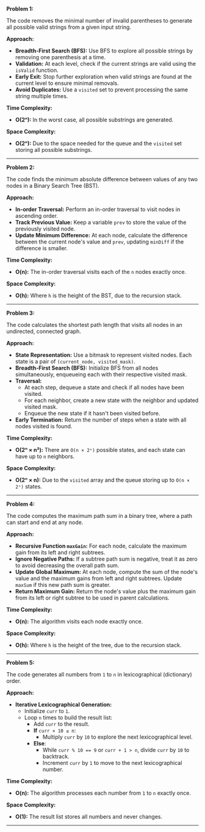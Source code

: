 **Problem 1:**

The code removes the minimal number of invalid parentheses to generate all possible valid strings from a given input string.

**Approach:**

- **Breadth-First Search (BFS):** Use BFS to explore all possible strings by removing one parenthesis at a time.
- **Validation:** At each level, check if the current strings are valid using the `isValid` function.
- **Early Exit:** Stop further exploration when valid strings are found at the current level to ensure minimal removals.
- **Avoid Duplicates:** Use a `visited` set to prevent processing the same string multiple times.

**Time Complexity:**

- **O(2ⁿ):** In the worst case, all possible substrings are generated.

**Space Complexity:**

- **O(2ⁿ):** Due to the space needed for the queue and the `visited` set storing all possible substrings.

---

**Problem 2:**

The code finds the minimum absolute difference between values of any two nodes in a Binary Search Tree (BST).

**Approach:**

- **In-order Traversal:** Perform an in-order traversal to visit nodes in ascending order.
- **Track Previous Value:** Keep a variable `prev` to store the value of the previously visited node.
- **Update Minimum Difference:** At each node, calculate the difference between the current node's value and `prev`, updating `minDiff` if the difference is smaller.

**Time Complexity:**

- **O(n):** The in-order traversal visits each of the `n` nodes exactly once.

**Space Complexity:**

- **O(h):** Where `h` is the height of the BST, due to the recursion stack.

---

**Problem 3:**

The code calculates the shortest path length that visits all nodes in an undirected, connected graph.

**Approach:**

- **State Representation:** Use a bitmask to represent visited nodes. Each state is a pair of `(current_node, visited_mask)`.
- **Breadth-First Search (BFS):** Initialize BFS from all nodes simultaneously, enqueueing each with their respective visited mask.
- **Traversal:**
    - At each step, dequeue a state and check if all nodes have been visited.
    - For each neighbor, create a new state with the neighbor and updated visited mask.
    - Enqueue the new state if it hasn't been visited before.
- **Early Termination:** Return the number of steps when a state with all nodes visited is found.

**Time Complexity:**

- **O(2ⁿ × n²):** There are `O(n × 2ⁿ)` possible states, and each state can have up to `n` neighbors.

**Space Complexity:**

- **O(2ⁿ × n):** Due to the `visited` array and the queue storing up to `O(n × 2ⁿ)` states.

---

**Problem 4:**

The code computes the maximum path sum in a binary tree, where a path can start and end at any node.

**Approach:**

- **Recursive Function `maxGain`:** For each node, calculate the maximum gain from its left and right subtrees.
- **Ignore Negative Paths:** If a subtree path sum is negative, treat it as zero to avoid decreasing the overall path sum.
- **Update Global Maximum:** At each node, compute the sum of the node's value and the maximum gains from left and right subtrees. Update `maxSum` if this new path sum is greater.
- **Return Maximum Gain:** Return the node's value plus the maximum gain from its left or right subtree to be used in parent calculations.

**Time Complexity:**

- **O(n):** The algorithm visits each node exactly once.

**Space Complexity:**

- **O(h):** Where `h` is the height of the tree, due to the recursion stack.

---

**Problem 5:**

The code generates all numbers from `1` to `n` in lexicographical (dictionary) order.

**Approach:**

- **Iterative Lexicographical Generation:**
    - Initialize `curr` to `1`.
    - Loop `n` times to build the result list:
        - Add `curr` to the result.
        - **If** `curr × 10 ≤ n`:
            - Multiply `curr` by `10` to explore the next lexicographical level.
        - **Else**:
            - While `curr % 10 == 9` or `curr + 1 > n`, divide `curr` by `10` to backtrack.
            - Increment `curr` by `1` to move to the next lexicographical number.

**Time Complexity:**

- **O(n):** The algorithm processes each number from `1` to `n` exactly once.

**Space Complexity:**

- **O(1):** The result list stores all numbers and never changes.

---